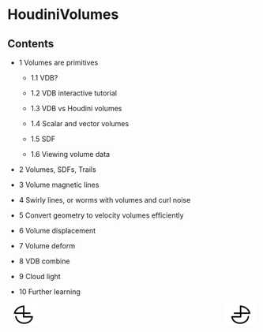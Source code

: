 # HoudiniVolumes

## Contents

* 1 Volumes are primitives

  * 1.1 VDB?

  * 1.2 VDB interactive tutorial

  * 1.3 VDB vs Houdini volumes

  * 1.4 Scalar and vector volumes

  * 1.5 SDF

  * 1.6 Viewing volume data
  
* 2 Volumes, SDFs, Trails

* 3 Volume magnetic lines

* 4 Swirly lines, or worms with volumes and curl noise

* 5 Convert geometry to velocity volumes efficiently

* 6 Volume displacement

* 7 Volume deform

* 8 VDB combine

* 9 Cloud light

* 10 Further learning





<a href="Houdini_Lighting_Shading.md">
  <img src="https://github.com/BlenderCN/blenderTutorial/blob/master/mDrivEngine/blenderpng/logoleft.png" align="left">
</a>
<a href="HoudiniVex.md">
  <img src="https://github.com/BlenderCN/blenderTutorial/blob/master/mDrivEngine/blenderpng/logoright.png" align="right">
</a>

